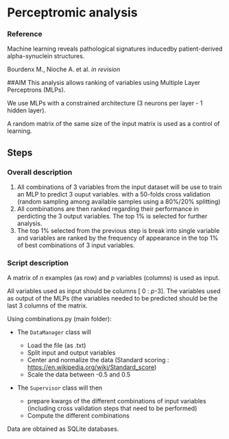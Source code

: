 # Perceptromic analysis

### Reference
Machine learning reveals pathological signatures inducedby patient-derived alpha-synuclein structures. 

Bourdenx M., Nioche A. et al. *in revision*


##AIM
This analysis allows ranking of variables using Multiple Layer Perceptrons (MLPs). 

We use MLPs with a constrained architecture (3 neurons per layer - 1 hidden layer). 

A random matrix of the same size of the input matrix is used as a control of learning.

## Steps
### Overall description

1. All combinations of 3 variables from the input dataset will be use to train an MLP to predict 3 ouput variables. with a 50-folds cross validation (random sampling among available samples using a 80%/20% splitting) 
2. All combinations are then ranked regarding their performance in perdicting the 3 output variables. The top 1% is selected for further analysis.
3. The top 1% selected from the previous step is break into single variable and variables are ranked by the frequency of appearance in the top 1% of best combinations of 3 input variables. 

### Script description

A matrix of *n* examples (as row) and *p* variables (columns) is used as input. 

All variables used as input should be columns [ 0 : *p*-3]. The variables used as output of the MLPs (the variables needed to be predicted should be the last 3 columns of the matrix. 

Using combinations.py (main folder): 

* The ``DataManager`` class will
	* Load the file (as .txt)
	* Split input and output variables
	* Center and normalize the data (Standard scoring : https://en.wikipedia.org/wiki/Standard_score)
	* Scale the data between -0.5 and 0.5

* The ``Supervisor`` class will then
	* prepare kwargs of the different combinations of input variables (including cross validation steps that need to be performed)
	* Compute the different combinations

Data are obtained as SQLite databases.